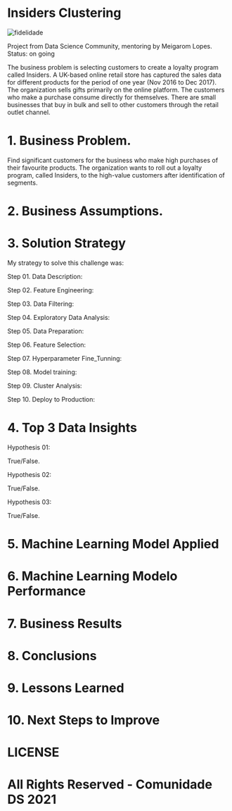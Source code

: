 # Insiders Clustering

![fidelidade](https://user-images.githubusercontent.com/86486485/152856385-609e032b-daf4-4fd7-95bf-f43af9939d27.jpg)


Project from Data Science Community, mentoring by Meigarom Lopes. Status: on going

The business problem is selecting customers to create a loyalty program called Insiders.
A UK-based online retail store has captured the sales data for different products for the period of one year (Nov 2016 to Dec 2017). The organization sells gifts primarily on the online platform. The customers who make a purchase consume directly for themselves. There are small businesses that buy in bulk and sell to other customers through the retail outlet channel.

# 1. Business Problem.
Find significant customers for the business who make high purchases of their favourite products. The organization wants to roll out a loyalty program, called Insiders, to the high-value customers after identification of segments.

# 2. Business Assumptions.
# 3. Solution Strategy
My strategy to solve this challenge was:

Step 01. Data Description:

Step 02. Feature Engineering:

Step 03. Data Filtering:

Step 04. Exploratory Data Analysis:

Step 05. Data Preparation:

Step 06. Feature Selection:

Step 07. Hyperparameter Fine_Tunning:

Step 08. Model training:

Step 09. Cluster Analysis:

Step 10. Deploy to Production:

# 4. Top 3 Data Insights
Hypothesis 01:

True/False.

Hypothesis 02:

True/False.

Hypothesis 03:

True/False.

# 5. Machine Learning Model Applied
# 6. Machine Learning Modelo Performance
# 7. Business Results
# 8. Conclusions
# 9. Lessons Learned
# 10. Next Steps to Improve
# LICENSE
# All Rights Reserved - Comunidade DS 2021
